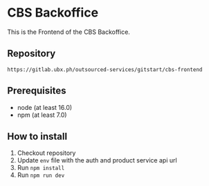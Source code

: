 # CBS Backoffice

This is the Frontend of the CBS Backoffice.

## Repository

`https://gitlab.ubx.ph/outsourced-services/gitstart/cbs-frontend`

## Prerequisites

- node (at least 16.0)
- npm (at least 7.0)

## How to install

1. Checkout repository
2. Update `env` file with the auth and product service api url
3. Run `npm install`
4. Run `npm run dev`
